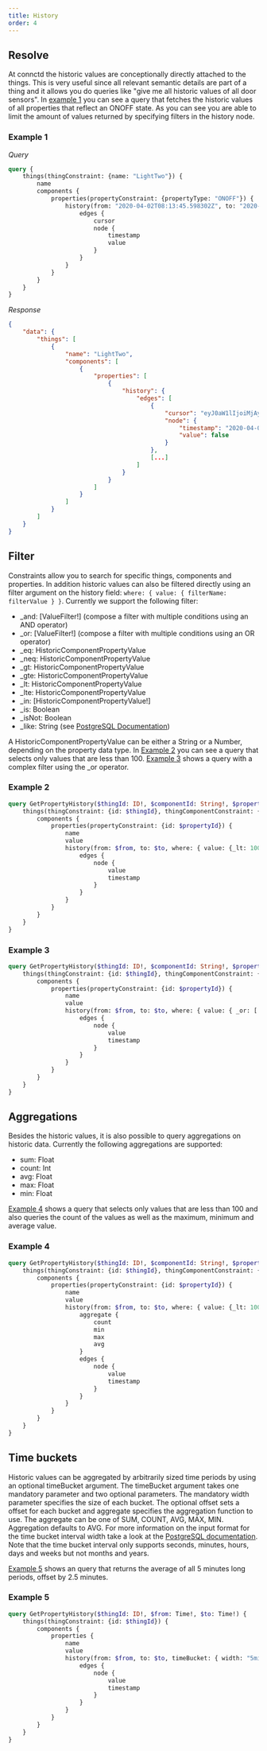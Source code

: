 ```yaml
---
title: History
order: 4
---
```


## Resolve

At connctd the historic values are conceptionally directly attached to the things.
This is very useful since all relevant semantic details are part of a thing and it allows you do queries like "give me all historic values of all door sensors".
In [example 1](#example-1) you can see a query that fetches the historic values of all properties that reflect an ONOFF state.
As you can see you are able to limit the amount of values returned by specifying filters in the history node.

### Example 1

*Query*
```graphql
query {
    things(thingConstraint: {name: "LightTwo"}) {
        name
        components {
            properties(propertyConstraint: {propertyType: "ONOFF"}) {
                history(from: "2020-04-02T08:13:45.598302Z", to: "2020-04-06T12:15:53.690549Z", first: 5, after: "DRaIn0==") {
                    edges {
                        cursor
                        node {
                            timestamp
                            value
                        }
                    }
                }
            }
        }
    }
}
```

*Response*
```json
{
    "data": {
        "things": [
            {
                "name": "LightTwo",
                "components": [
                    {
                        "properties": [
                            {
                                "history": {
                                    "edges": [
                                        {
                                            "cursor": "eyJ0aW1lIjoiMjAyMC0wNC0wMlQwODoxMzo1NS41MTI1MDRaIn0=",
                                            "node": {
                                                "timestamp": "2020-04-02T08:13:55.512504Z",
                                                "value": false
                                            }
                                        },
                                        [...]
                                    ]
                                }
                            }
                        ]
                    }
                ]
            }
        ]
    }
}
```

## Filter

Constraints allow you to search for specific things, components and properties.
In addition historic values can also be filtered directly using an filter argument on the history field: `where: { value: { filterName: filterValue } }`.
Currently we support the following filter:

- _and: [ValueFilter!] (compose a filter with multiple conditions using an AND operator)
- _or: [ValueFilter!] (compose a filter with multiple conditions using an OR operator)
- _eq: HistoricComponentPropertyValue
- _neq: HistoricComponentPropertyValue
- _gt: HistoricComponentPropertyValue
- _gte: HistoricComponentPropertyValue
- _lt: HistoricComponentPropertyValue
- _lte: HistoricComponentPropertyValue
- _in: [HistoricComponentPropertyValue!]
- _is: Boolean
- _isNot: Boolean
- _like: String (see [PostgreSQL Documentation](https://www.postgresql.org/docs/11/functions-matching.html#FUNCTIONS-LIKE))

A HistoricComponentPropertyValue can be either a String or a Number, depending on the property data type.
In [Example 2](#example-2) you can see a query that selects only values that are less than 100.
[Example 3](#example-3) shows a query with a complex filter using the _or operator.

### Example 2

```graphql
query GetPropertyHistory($thingId: ID!, $componentId: String!, $propertyId: String!, $from: Time!, $to: Time!) {
    things(thingConstraint: {id: $thingId}, thingComponentConstraint: {id: $componentId}, componentPropertyConstraint: {id: $propertyId}) {
        components {
            properties(propertyConstraint: {id: $propertyId}) {
                name
                value
                history(from: $from, to: $to, where: { value: {_lt: 100}}) {
                    edges {
                        node {
                            value
                            timestamp
                        }
                    }
                }
            }
        }
    }
}
```

### Example 3

```graphql
query GetPropertyHistory($thingId: ID!, $componentId: String!, $propertyId: String!, $from: Time!, $to: Time!) {
    things(thingConstraint: {id: $thingId}, thingComponentConstraint: {id: $componentId}, componentPropertyConstraint: {id: $propertyId}) {
        components {
            properties(propertyConstraint: {id: $propertyId}) {
                name
                value
                history(from: $from, to: $to, where: { value: { _or: [ { _like: "Foo%" }, {_eq: "Bar"} ] } }) {
                    edges {
                        node {
                            value
                            timestamp
                        }
                    }
                }
            }
        }
    }
}
```

## Aggregations

Besides the historic values, it is also possible to query aggregations on historic data.
Currently the following aggregations are supported:

- sum: Float
- count: Int
- avg: Float
- max: Float
- min: Float

[Example 4](#example-4) shows a query that selects only values that are less than 100 and also queries the count of the values as well as the maximum, minimum and average value.

### Example 4

```graphql
query GetPropertyHistory($thingId: ID!, $componentId: String!, $propertyId: String!, $from: Time!, $to: Time!) {
    things(thingConstraint: {id: $thingId}, thingComponentConstraint: {id: $componentId}, componentPropertyConstraint: {id: $propertyId}) {
        components {
            properties(propertyConstraint: {id: $propertyId}) {
                name
                value
                history(from: $from, to: $to, where: { value: {_lt: 100}}) {
                    aggregate {
                        count
                        min
                        max
                        avg
                    }
                    edges {
                        node {
                            value
                            timestamp
                        }
                    }
                }
            }
        }
    }
}
```

## Time buckets

Historic values can be aggregated by arbitrarily sized time periods by using an optional timeBucket argument.
The timeBucket argument takes one mandatory parameter and two optional parameters.
The mandatory width parameter specifies the size of each bucket.
The optional offset sets a offset for each bucket and aggregate specifies the aggregation function to use.
The aggregate can be one of SUM, COUNT, AVG, MAX, MIN.
Aggregation defaults to AVG.
For more information on the input format for the time bucket interval width take a look at the [PostgreSQL documentation](https://www.postgresql.org/docs/11/datatype-datetime.html#DATATYPE-INTERVAL-INPUT).
Note that the time bucket interval only supports seconds, minutes, hours, days and weeks but not months and years.

[Example 5](#example-5) shows an query that returns the average of all 5 minutes long periods, offset by 2.5 minutes.

### Example 5

```graphql
query GetPropertyHistory($thingId: ID!, $from: Time!, $to: Time!) {
    things(thingConstraint: {id: $thingId}) {
        components {
            properties {
                name
                value
                history(from: $from, to: $to, timeBucket: { width: "5minutes", offset: "2.5minutes", aggregate: AVG}) {
                    edges {
                        node {
                            value
                            timestamp
                        }
                    }
                }
            }
        }
    }
}
```